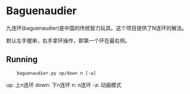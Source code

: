 # Baguenaudier

九连环(baguenaudier)是中国的传统智力玩具。这个项目提供了N连环的解法。

默认左手握串，右手拿环操作，即第一个环在最右侧。

## Running

        baguenaudier.py up/down n [-a]

up: 上n连环
down: 下n连环
n: n连环
-a: 动画模式
